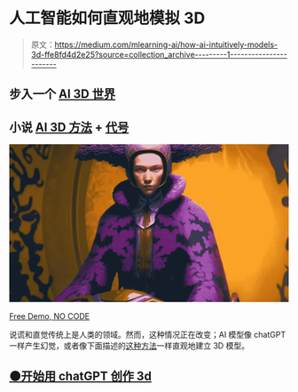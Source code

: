 # 人工智能如何直观地模拟 3D

> 原文：<https://medium.com/mlearning-ai/how-ai-intuitively-models-3d-ffe8fd4d2e25?source=collection_archive---------1----------------------->

## 步入一个 [AI 3D 世界](https://open.substack.com/pub/evartology/p/step-into-a-world-of-limitless-possibility?r=9hp4d&utm_campaign=post&utm_medium=web)

## 小说 [AI 3D 方法](https://open.substack.com/pub/mlearning/p/start-creating-3d-with-chatgpt?r=z7zu8&utm_campaign=post&utm_medium=web) + [代号](#5ca3)

[![](img/bae91af12da2d5b9927bfb65c6970fe4.png)](https://open.substack.com/pub/mlearning/p/start-creating-3d-with-chatgpt?r=z7zu8&utm_campaign=post&utm_medium=web)

[Free Demo, NO CODE](https://open.substack.com/pub/evartology/p/step-into-a-world-of-limitless-possibility?r=9hp4d&utm_campaign=post&utm_medium=web)

说谎和直觉传统上是人类的领域。然而，这种情况正在改变；AI 模型像 chatGPT 一样产生幻觉，或者像下面描述的[这种方法](#5ca3)一样直观地建立 3D 模型。

## [🟠开始用 chatGPT 创作 3d](https://open.substack.com/pub/mlearning/p/start-creating-3d-with-chatgpt?r=z7zu8&utm_campaign=post&utm_medium=web)